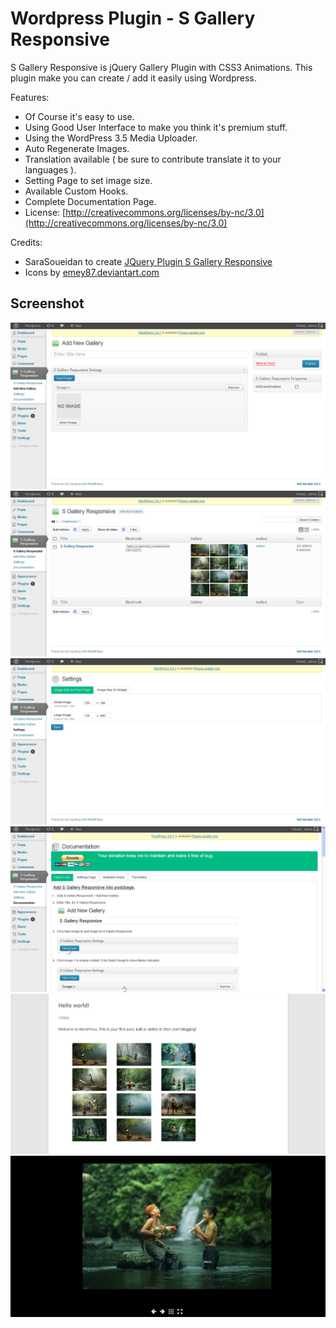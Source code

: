 # Wordpress Plugin - S Gallery Responsive

S Gallery Responsive is jQuery Gallery Plugin with CSS3 Animations. 
This plugin make you can create / add it easily using Wordpress.

Features:
* Of Course it's easy to use.
* Using Good User Interface to make you think it's premium stuff.
* Using the WordPress 3.5 Media Uploader.
* Auto Regenerate Images.
* Translation available ( be sure to contribute translate it to your languages ).
* Setting Page to set image size.
* Available Custom Hooks.
* Complete Documentation Page.
* License: [http://creativecommons.org/licenses/by-nc/3.0](http://creativecommons.org/licenses/by-nc/3.0)

Credits:
* SaraSoueidan to create [JQuery Plugin S Gallery Responsive](http://sarasoueidan.com/blog/s-gallery-responsive-jquery-gallery-plugin-with-css3-animations/)
* Icons by [emey87.deviantart.com](http://emey87.deviantart.com)

## Screenshot
![Screenshot 1](screenshot/screenshot1.png)
![Screenshot 2](screenshot/screenshot2.png)
![Screenshot 3](screenshot/screenshot3.png)
![Screenshot 4](screenshot/screenshot4.png)
![Screenshot 5](screenshot/screenshot5.png)
![Screenshot 6](screenshot/screenshot6.png)
